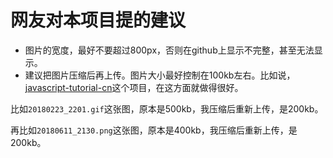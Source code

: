 # 网友对本项目提的建议

* 图片的宽度，最好不要超过800px，否则在github上显示不完整，甚至无法显示。
* 建议把图片压缩后再上传。图片大小最好控制在100kb左右。比如说，[javascript-tutorial-cn](https://github.com/iliakan/javascript-tutorial-cn)这个项目，在这方面就做得很好。

比如`20180223_2201.gif`这张图，原本是500kb，我压缩后重新上传，是200kb。

再比如`20180611_2130.png`这张图，原本是400kb，我压缩后重新上传，是200kb。

